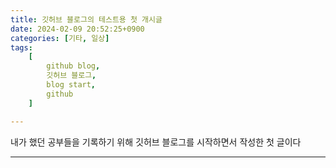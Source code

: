 ```yaml
---
title: 깃허브 블로그의 테스트용 첫 개시글
date: 2024-02-09 20:52:25+0900
categories: [기타, 일상]
tags:
    [
        github blog,
        깃허브 블로그,
        blog start,
        github
    ]

---
```



내가 했던 공부들을 기록하기 위해 깃허브 블로그를 시작하면서 작성한 첫 글이다


---
